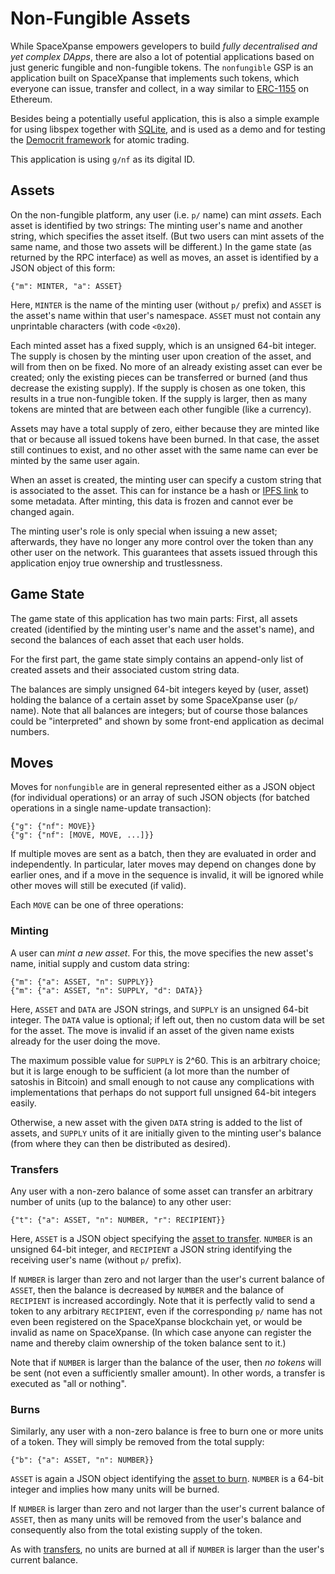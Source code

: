 # Non-Fungible Assets

While SpaceXpanse empowers gevelopers to build *fully decentralised
and yet complex DApps*, there are also a lot of potential applications
based on just generic fungible and non-fungible tokens.  The `nonfungible` GSP
is an application built on SpaceXpanse that implements such tokens, which
everyone can issue, transfer and collect, in a way similar to
[ERC-1155](https://eips.ethereum.org/EIPS/eip-1155) on Ethereum.

Besides being a potentially useful application, this is also a simple
example for using libspex together with [SQLite](https://www.sqlite.org/),
and is used as a demo and for testing the
[Democrit framework](https://github.com/spaceexpanse/democrit) for atomic trading.

This application is using `g/nf` as its digital ID.

## <a id="assets">Assets</a>

On the non-fungible platform, any user (i.e. `p/` name) can mint
*assets*.  Each asset is identified by two strings:  The minting user's name
and another string, which specifies the asset itself.  (But two users can
mint assets of the same name, and those two assets will be different.)
In the game state (as returned by the RPC interface) as well as moves,
an asset is identified by a JSON object of this form:

    {"m": MINTER, "a": ASSET}

Here, `MINTER` is the name of the minting user (without `p/` prefix) and
`ASSET` is the asset's name within that user's namespace.  `ASSET` must not
contain any unprintable characters (with code `<0x20`).

Each minted asset has a fixed supply, which is an unsigned 64-bit integer.
The supply is chosen by the minting user upon creation of the asset, and
will from then on be fixed.  No more of an already existing asset can
ever be created; only the existing pieces can be transferred or burned
(and thus decrease the existing supply).
If the supply is chosen as one token, this results in a true
non-fungible token.  If the supply is larger, then as many tokens are
minted that are between each other fungible (like a currency).

Assets may have a total supply of zero, either because they are minted like
that or because all issued tokens have been burned.  In that case, the asset
still continues to exist, and no other asset with the same name can ever
be minted by the same user again.

When an asset is created, the minting user can specify a custom string
that is associated to the asset.  This can for instance be a hash or
[IPFS link](https://ipfs.io/) to some metadata.  After minting, this
data is frozen and cannot ever be changed again.

The minting user's role is only special when issuing a new asset;
afterwards, they have no longer any more control over the token
than any other user on the network.  This guarantees that assets
issued through this application enjoy true ownership and trustlessness.

## Game State

The game state of this application has two main parts:  First, all assets
created (identified by the minting user's name and the asset's name), and
second the balances of each asset that each user holds.

For the first part, the game state simply contains an append-only list
of created assets and their associated custom string data.

The balances are simply unsigned 64-bit integers keyed by (user, asset)
holding the balance of a certain asset by some SpaceXpanse user (`p/` name).
Note that all balances are integers; but of course those balances could
be "interpreted" and shown by some front-end application as decimal numbers.

## Moves

Moves for `nonfungible` are in general represented either as a JSON object
(for individual operations) or an array of such JSON objects (for batched
operations in a single name-update transaction):

    {"g": {"nf": MOVE}}
    {"g": {"nf": [MOVE, MOVE, ...]}}

If multiple moves are sent as a batch, then they are evaluated in order
and independently.  In particular, later moves may depend on changes done
by earlier ones, and if a move in the sequence is invalid, it will be ignored
while other moves will still be executed (if valid).

Each `MOVE` can be one of three operations:

### Minting

A user can *mint a new asset*.  For this, the move specifies the new asset's
name, initial supply and custom data string:

    {"m": {"a": ASSET, "n": SUPPLY}}
    {"m": {"a": ASSET, "n": SUPPLY, "d": DATA}}

Here, `ASSET` and `DATA` are JSON strings, and `SUPPLY` is an unsigned
64-bit integer.  The `DATA` value is optional; if left out, then no
custom data will be set for the asset.  The move is invalid if an asset of the
given name exists already for the user doing the move.

The maximum possible value for `SUPPLY` is 2^60.  This is an arbitrary
choice; but it is large enough to be sufficient (a lot more than the
number of satoshis in Bitcoin) and small enough to not cause any complications
with implementations that perhaps do not support full unsigned 64-bit integers
easily.

Otherwise, a new asset with the given `DATA` string is added to the list
of assets, and `SUPPLY` units of it are initially given to the minting user's
balance (from where they can then be distributed as desired).

### <a id="transfers">Transfers</a>

Any user with a non-zero balance of some asset can transfer an arbitrary
number of units (up to the balance) to any other user:

    {"t": {"a": ASSET, "n": NUMBER, "r": RECIPIENT}}

Here, `ASSET` is a JSON object specifying the [asset to transfer](#assets).
`NUMBER` is an unsigned 64-bit integer, and `RECIPIENT` a JSON string
identifying the receiving user's name (without `p/` prefix).

If `NUMBER` is larger than zero and not larger than the user's current
balance of `ASSET`, then the balance is decreased by `NUMBER` and the
balance of `RECIPIENT` is increased accordingly.  Note that it is perfectly
valid to send a token to any arbitrary `RECIPIENT`, even if the corresponding
`p/` name has not even been registered on the SpaceXpanse blockchain yet, or would
be invalid as name on SpaceXpanse.  (In which
case anyone can register the name and thereby claim ownership of the token
balance sent to it.)

Note that if `NUMBER` is larger than the balance of the user, then
*no tokens* will be sent (not even a sufficiently smaller amount).
In other words, a transfer is executed as "all or nothing".

### Burns

Similarly, any user with a non-zero balance is free to burn one or more
units of a token.  They will simply be removed from the total supply:

    {"b": {"a": ASSET, "n": NUMBER}}

`ASSET` is again a JSON object identifying the [asset to burn](#assets).
`NUMBER` is a 64-bit integer and implies how many units will be burned.

If `NUMBER` is larger than zero and not larger than the user's current
balance of `ASSET`, then as many units will be removed from the user's
balance and consequently also from the total existing supply of the token.

As with [transfers](#transfers), no units are burned at all if `NUMBER`
is larger than the user's current balance.
